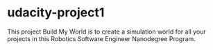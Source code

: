 # udacity-project1
This project Build My World is to create a simulation world for all your projects in this Robotics Software Engineer Nanodegree Program.

